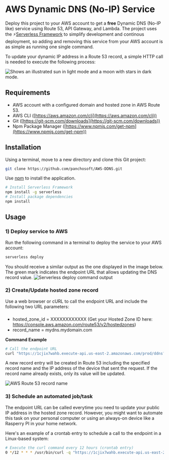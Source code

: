 # AWS Dynamic DNS (No-IP) Service 
Deploy this project to your AWS account to get a **free** Dynamic DNS (No-IP like) service using Route 53, API Gateway, and Lambda. The project uses the :zap:[Serverless Framework](https://www.serverless.com/) to simplify development and continous deployment, so adding and removing this service from your AWS account is as simple as running one single command.

To update your dynamic IP address in a Route 53 record, a simple HTTP call is needed to execute the following process:

<picture>
  <source media="(prefers-color-scheme: dark)" srcset="https://github.com/user-attachments/assets/b55456b2-97cb-4396-a501-e426ceb9fb00">
  <source media="(prefers-color-scheme: light)" srcset="https://github.com/user-attachments/assets/2ce98cf2-21e0-49a3-946a-867abc1a68d4">
  <img alt="Shows an illustrated sun in light mode and a moon with stars in dark mode." src="https://github.com/user-attachments/assets/2ce98cf2-21e0-49a3-946a-867abc1a68d4">
</picture>

## Requirements
+ AWS account with a configured domain and hosted zone in AWS Route 53. 
+ AWS CLI ([https://aws.amazon.com/cli](https://aws.amazon.com/cli))
+ Git ([https://git-scm.com/downloads](https://git-scm.com/downloads))
+ Npm Package Manager ([https://www.npmjs.com/get-npm](https://www.npmjs.com/get-npm))

## Installation
Using a terminal, move to a new directory and clone this Git project:
```bash
git clone https://github.com/panchosoft/AWS-DDNS.git
```
Use [npm](https://www.npmjs.com/get-npm) to install the application.

```bash
# Install Serverless Framework
npm install -g serverless
# Install package dependencies
npm install
```

## Usage
### 1) Deploy service to AWS
Run the following command in a terminal to deploy the service to your AWS account:
```bash
serverless deploy
```
You should receive a similar output as the one displayed in the image below. The green mark indicates the endpoint URL that allows updating the DNS record value.
![Serverless deploy command output](https://labs.panchosoft.com/aws-ddns/aws-ddns-deploy.png)
### 2) Create/Update hosted zone record
Use a web browser or cURL to call the endpoint URL and include the following two URL parameters:
###
+ hosted_zone_id = XXXXXXXXXXXX (Get your Hosted Zone ID here: https://console.aws.amazon.com/route53/v2/hostedzones)
+ record_name = mydns.mydomain.com

**Command Example**
```bash
# Call the endpoint URL
curl "https://1cjix7wahb.execute-api.us-east-2.amazonaws.com/prod/ddns?hosted_zone_id=XXXXXXXXXXXX&record_name=mydns.mydomain.com"
```
A new record entry will be created in Route 53 including the specified record name and the IP address of the device that sent the request. If the record name already exists, only its value will be updated.

![AWS Route 53 record name](https://labs.panchosoft.com/aws-ddns/aws-ddns-updated-dns-record.png)
### 3) Schedule an automated job/task
The endpoint URL can be called everytime you need to update your public IP address in the hosted zone record. However, you might want to automate this task on your personal computer or using an always-on device like a Rasperry PI in your home network.

Here's an example of a crontab entry to schedule a call to the endpoint in a Linux-based system:

```bash
# Execute the curl command every 12 hours (crontab entry)
0 */12 * * * /usr/bin/curl -q "https://1cjix7wahb.execute-api.us-east-2.amazonaws.com/prod/ddns?hosted_zone_id=XXXXXXXXXXXX&record_name=mydns.mydomain.com" 2>&1 > /dev/null
